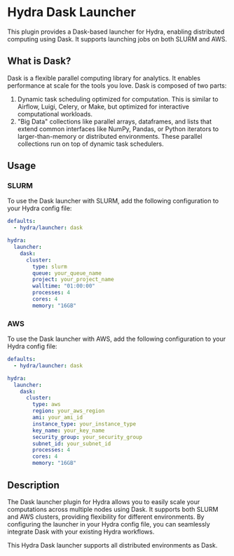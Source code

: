 # Hydra Dask Launcher

This plugin provides a Dask-based launcher for Hydra, enabling distributed computing using Dask. It supports launching jobs on both SLURM and AWS.

## What is Dask?

Dask is a flexible parallel computing library for analytics. It enables performance at scale for the tools you love. Dask is composed of two parts:

1. Dynamic task scheduling optimized for computation. This is similar to Airflow, Luigi, Celery, or Make, but optimized for interactive computational workloads.
2. "Big Data" collections like parallel arrays, dataframes, and lists that extend common interfaces like NumPy, Pandas, or Python iterators to larger-than-memory or distributed environments. These parallel collections run on top of dynamic task schedulers.

## Usage

### SLURM

To use the Dask launcher with SLURM, add the following configuration to your Hydra config file:

```yaml
defaults:
  - hydra/launcher: dask

hydra:
  launcher:
    dask:
      cluster:
        type: slurm
        queue: your_queue_name
        project: your_project_name
        walltime: "01:00:00"
        processes: 4
        cores: 4
        memory: "16GB"
```

### AWS

To use the Dask launcher with AWS, add the following configuration to your Hydra config file:

```yaml
defaults:
  - hydra/launcher: dask

hydra:
  launcher:
    dask:
      cluster:
        type: aws
        region: your_aws_region
        ami: your_ami_id
        instance_type: your_instance_type
        key_name: your_key_name
        security_group: your_security_group
        subnet_id: your_subnet_id
        processes: 4
        cores: 4
        memory: "16GB"
```

## Description

The Dask launcher plugin for Hydra allows you to easily scale your computations across multiple nodes using Dask. It supports both SLURM and AWS clusters, providing flexibility for different environments. By configuring the launcher in your Hydra config file, you can seamlessly integrate Dask with your existing Hydra workflows.

This Hydra Dask launcher supports all distributed environments as Dask.
